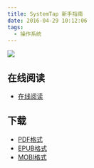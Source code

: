 ```yaml
---
title: SystemTap 新手指南
date: 2016-04-29 10:12:06
tags:
  - 操作系统
---
```


![](https://ek8whxe.cloudimg.io/s/width/226/https://www.gitbook.com/cover/book/spacewander/systemtapbeginnersguide_zh.jpg)

<!--more-->

## 在线阅读 ##

+ [在线阅读](https://www.gitbook.com/book/spacewander/systemtapbeginnersguide_zh/details)

## 下载 ##

+ [PDF格式](https://www.gitbook.com/download/pdf/book/spacewander/systemtapbeginnersguide_zh)
+ [EPUB格式](https://www.gitbook.com/download/epub/book/spacewander/systemtapbeginnersguide_zh)
+ [MOBI格式](https://www.gitbook.com/download/mobi/book/spacewander/systemtapbeginnersguide_zh)
